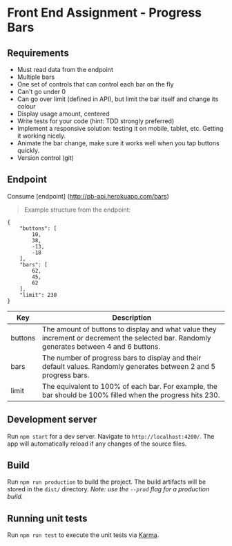 # Front End Assignment - Progress Bars
## Requirements
- Must read data from the endpoint
- Multiple bars
- One set of controls that can control each bar on the fly
- Can't go under 0
- Can go over limit (defined in API), but limit the bar itself and change its colour
- Display usage amount, centered
- Write tests for your code (hint: TDD strongly preferred)
- Implement a responsive solution: testing it on mobile, tablet, etc. Getting it working nicely.
- Animate the bar change, make sure it works well when you tap buttons quickly.
- Version control (git)

## Endpoint
Consume [endpoint] (http://pb-api.herokuapp.com/bars)
> Example structure from the endpoint:
```
{
    "buttons": [
        10,
        38,
        -13,
        -18
    ],
    "bars": [
        62,
        45,
        62
    ],
    "limit": 230
}
```

| Key | Description |
| ------ | ---------- |
| buttons | The amount of buttons to display and what value they increment or decrement the selected bar. Randomly generates between 4 and 6 buttons. |
| bars | The number of progress bars to display and their default values. Randomly generates between 2 and 5 progress bars. |
| limit | The equivalent to 100% of each bar. For example, the bar should be 100% filled when the progress hits 230. |


## Development server

Run `npm start` for a dev server. Navigate to `http://localhost:4200/`. The app will automatically reload if any changes of the source files.

## Build

Run `npm run production` to build the project. The build artifacts will be stored in the `dist/` directory. _Note: use the `--prod` flag for a production build._

## Running unit tests

Run `npm run test` to execute the unit tests via [Karma](https://karma-runner.github.io).
